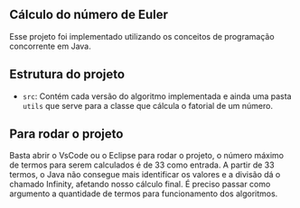 ## Cálculo do número de Euler

Esse projeto foi implementado utilizando os conceitos de programação concorrente em Java.

## Estrutura do projeto

- `src`: Contém cada versão do algoritmo implementada e ainda uma pasta `utils` que serve para a classe que cálcula o fatorial de um número.


## Para rodar o projeto

Basta abrir o VsCode ou o Eclipse para rodar o projeto, o número máximo de termos para serem calculados é de 33 como entrada. A partir de 33 termos, o Java não consegue mais identificar os valores e a divisão dá o chamado Infinity, afetando nosso cálculo final. É preciso passar como argumento a quantidade de termos para funcionamento dos algoritmos.
